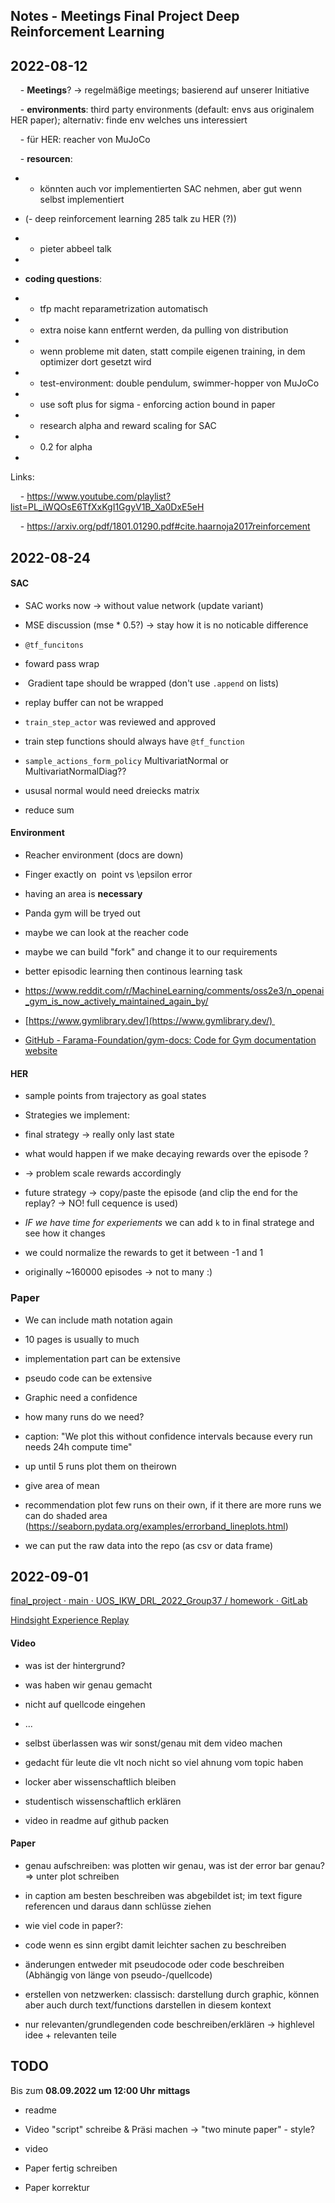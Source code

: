 ## Notes - Meetings Final Project Deep Reinforcement Learning

## 2022-08-12

    - **Meetings**? -> regelmäßige meetings; basierend auf unserer Initiative

    - **environments**: third party environments (default: envs aus originalem HER paper); alternativ: finde env welches uns interessiert

    - für HER: reacher von MuJoCo

    - **resourcen**:

- - könnten auch vor implementierten SAC nehmen, aber gut wenn selbst implementiert

- (- deep reinforcement learning 285 talk zu HER (?))

- - pieter abbeel talk

- 

- **coding questions**:

- - tfp macht reparametrization automatisch

- - extra noise kann entfernt werden, da pulling von distribution

- - wenn probleme mit daten, statt compile eigenen training, in dem optimizer dort gesetzt wird

- - test-environment: double pendulum, swimmer-hopper von MuJoCo

- - use soft plus for sigma - enforcing action bound in paper

- - research alpha and reward scaling for SAC

- - 0.2 for alpha

- 

Links:

    - https://www.youtube.com/playlist?list=PL_iWQOsE6TfXxKgI1GgyV1B_Xa0DxE5eH

    - https://arxiv.org/pdf/1801.01290.pdf#cite.haarnoja2017reinforcement

## 2022-08-24

#### SAC

- SAC works now -> without value network (update variant)

- MSE discussion (mse * 0.5?) -> stay how it is no noticable difference

- `@tf_funcitons`

- foward pass wrap

-  Gradient tape should be wrapped (don't use `.append` on lists)

- replay buffer can not be wrapped

- `train_step_actor` was reviewed and approved

- train step functions should always have `@tf_function`

- `sample_actions_form_policy` MultivariatNormal or MultivariatNormalDiag??

- ususal normal would need dreiecks matrix 

- reduce sum

#### Environment

- Reacher environment (docs are down)

- Finger exactly on  point vs \epsilon error

- having an area is **necessary**

- Panda gym will be tryed out 

- maybe we can look at the reacher code

- maybe we can build "fork" and change it to our requirements

- better episodic learning then continous learning task

- https://www.reddit.com/r/MachineLearning/comments/oss2e3/n_openai_gym_is_now_actively_maintained_again_by/

- [https://www.gymlibrary.dev/](https://www.gymlibrary.dev/) 

- [GitHub - Farama-Foundation/gym-docs: Code for Gym documentation website](https://github.com/Farama-Foundation/gym-docs)

#### HER

- sample points from trajectory as goal states

- Strategies we implement:

- final strategy -> really only last state

- what would happen if we make decaying rewards over the episode ?

- -> problem scale rewards accordingly

- future strategy -> copy/paste the episode (and clip the end for the replay? -> NO! full cequence is used)

- *IF we have time for experiements* we can add `k` to in final stratege and see how it changes

- we could normalize the rewards to get it between -1 and 1

- originally ~160000 episodes -> not to many :)

### Paper

- We can include math notation again

- 10 pages is usually to much

- implementation part can be extensive

- pseudo code can be extensive

- Graphic need a confidence

- how many runs do we need?

- caption: "We plot this without confidence intervals because every run needs 24h compute time"

- up until 5 runs plot them on theirown

- give area of mean

- recommendation plot few runs on their own, if it there are more runs we can do shaded area (https://seaborn.pydata.org/examples/errorband_lineplots.html)

- we can put the raw data into the repo (as csv or data frame)

## 2022-09-01

[final_project · main · UOS_IKW_DRL_2022_Group37 / homework · GitLab](https://gitlab.gwdg.de/uos_ikw_drl_2022_group37/homework/-/tree/main/final_project)

[Hindsight Experience Replay](https://sites.google.com/site/hindsightexperiencereplay/)

#### Video

- was ist der hintergrund?

- was haben wir genau gemacht

- nicht auf quellcode eingehen

- ...

- selbst überlassen was wir sonst/genau mit dem video machen

- gedacht für leute die vlt noch nicht so viel ahnung vom topic haben

- locker aber wissenschaftlich bleiben

- studentisch wissenschaftlich erklären

- video in readme auf github packen

#### Paper

- genau aufschreiben: was plotten wir genau, was ist der error bar genau? => unter plot schreiben

- in caption am besten beschreiben was abgebildet ist; im text figure referencen und daraus dann schlüsse ziehen

- wie viel code in paper?:

- code wenn es sinn ergibt damit leichter sachen zu beschreiben

- änderungen entweder mit pseudocode oder code beschreiben (Abhängig von länge von pseudo-/quellcode)

- erstellen
   von netzwerken: classisch: darstellung durch graphic, können aber auch 
  durch text/functions darstellen in diesem kontext

- nur relevanten/grundlegenden code beschreiben/erklären -> highlevel idee + relevanten teile

## TODO

Bis zum **08.09.2022 um 12:00 Uhr** **mittags**

- readme

- Video "script" schreibe & Präsi machen -> "two minute paper" - style?

- video

- Paper fertig schreiben

- Paper korrektur
  
  
